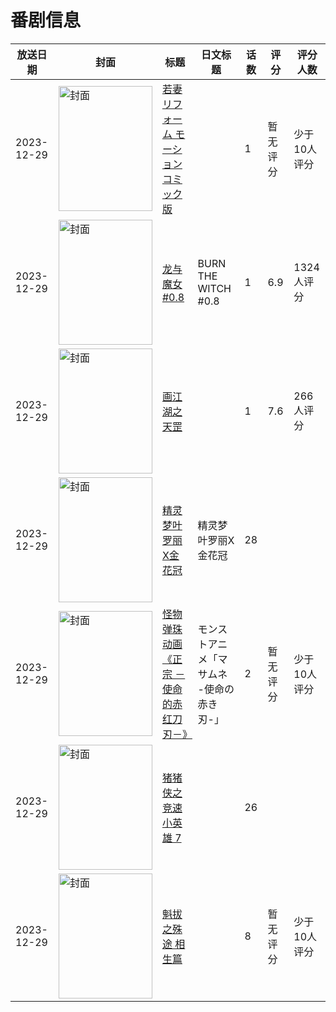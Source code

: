 # 番剧信息

|放送日期|封面|标题|日文标题|话数|评分|评分人数|
|---|---|---|---|---|---|---|
|2023-12-29|<img src="https://bangumi.tv/img/no_icon_subject.png" alt="封面" style="width:150px;height:200px;object-fit:cover;">|[若妻リフォーム モーションコミック版](https://bangumi.tv/subject/505555)||1|暂无评分|少于10人评分|
|2023-12-29|<img src="https://lain.bgm.tv/pic/cover/c/d5/44/454887_26bbm.jpg" alt="封面" style="width:150px;height:200px;object-fit:cover;">|[龙与魔女 #0.8](https://bangumi.tv/subject/454887)|BURN THE WITCH #0.8|1|6.9|1324人评分|
|2023-12-29|<img src="https://lain.bgm.tv/pic/cover/c/c7/9a/396420_0S82k.jpg" alt="封面" style="width:150px;height:200px;object-fit:cover;">|[画江湖之天罡](https://bangumi.tv/subject/396420)||1|7.6|266人评分|
|2023-12-29|<img src="https://lain.bgm.tv/pic/cover/c/f9/c7/472789_unnNz.jpg" alt="封面" style="width:150px;height:200px;object-fit:cover;">|[精灵梦叶罗丽X金花冠](https://bangumi.tv/subject/472789)|精灵梦叶罗丽X金花冠|28|||
|2023-12-29|<img src="https://lain.bgm.tv/pic/cover/c/8f/4e/511955_Jn07V.jpg" alt="封面" style="width:150px;height:200px;object-fit:cover;">|[怪物弹珠动画《正宗 －使命的赤红刀刃－》](https://bangumi.tv/subject/511955)|モンストアニメ「マサムネ -使命の赤き刃-」|2|暂无评分|少于10人评分|
|2023-12-29|<img src="https://lain.bgm.tv/pic/cover/c/ed/d8/471441_GMuJt.jpg" alt="封面" style="width:150px;height:200px;object-fit:cover;">|[猪猪侠之竞速小英雄 7](https://bangumi.tv/subject/471441)||26|||
|2023-12-29|<img src="https://lain.bgm.tv/pic/cover/c/5a/89/329116_Wy6Sb.jpg" alt="封面" style="width:150px;height:200px;object-fit:cover;">|[魁拔之殊途 相生篇](https://bangumi.tv/subject/329116)||8|暂无评分|少于10人评分|
